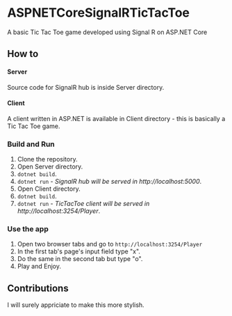 # ASPNETCoreSignalRTicTacToe
A basic Tic Tac Toe game developed using Signal R on ASP.NET Core

## How to 
#### Server
Source code for SignalR hub is inside Server directory. 
#### Client
A client written in ASP.NET is available in Client directory - this is basically a Tic Tac Toe game.
### Build and Run
1. Clone the repository.
2. Open Server directory.
3. `dotnet build`.
4. `dotnet run` - _SignalR hub will be served in http://localhost:5000_.
5. Open Client directory.
6. `dotnet build`.
7. `dotnet run` - _TicTacToe client will be served in http://localhost:3254/Player_.
### Use the app
1. Open two browser tabs and go to `http://localhost:3254/Player`
2. In the first tab's page's input field type "x".
3. Do the same in the second tab but type "o".
4. Play and Enjoy.

## Contributions
I will surely appriciate to make this more stylish. 
